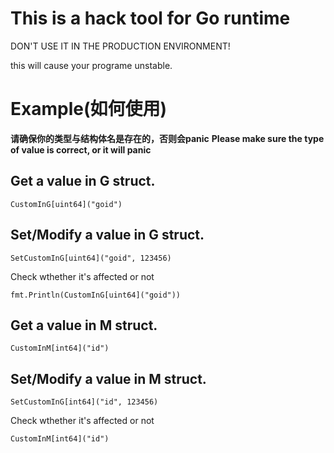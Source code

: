 # This is a hack tool for Go runtime

DON'T USE IT IN THE PRODUCTION ENVIRONMENT!

this will cause your programe unstable.

# Example(如何使用)

**请确保你的类型与结构体名是存在的，否则会panic**
**Please make sure the type of value is correct, or it will panic**

## Get a value in G struct.

```
CustomInG[uint64]("goid")
```

## Set/Modify a value in G struct.

```
SetCustomInG[uint64]("goid", 123456)
```

Check wthether it's affected or not


```
fmt.Println(CustomInG[uint64]("goid"))
```


## Get a value in M struct.
```
CustomInM[int64]("id")
```


## Set/Modify a value in M struct.
```
SetCustomInG[int64]("id", 123456)
```
Check wthether it's affected or not


```
CustomInM[int64]("id")
```

